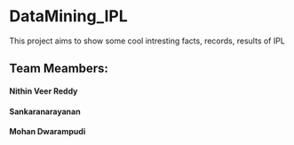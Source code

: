 # DataMining_IPL
This project aims to show some cool intresting facts, records, results of IPL



## Team Meambers: <br/>
#### Nithin Veer Reddy<br/>
#### Sankaranarayanan<br/>
#### Mohan Dwarampudi<br/>
